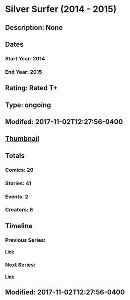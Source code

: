 # Silver Surfer (2014 - 2015)
## Description: None
## Dates
### Start Year: 2014
### End Year: 2015
## Rating: Rated T+
## Type: ongoing
## Modifed: 2017-11-02T12:27:56-0400
## [Thumbnail](http://i.annihil.us/u/prod/marvel/i/mg/3/70/544931f266ca4.jpg)
## Totals
### Comics: 20
### Stories: 41
### Events: 2
### Creators: 6
## Timeline
### Previous Series: 
#### [Link]()
### Next Series: 
#### [Link]()
## Modified: 2017-11-02T12:27:56-0400